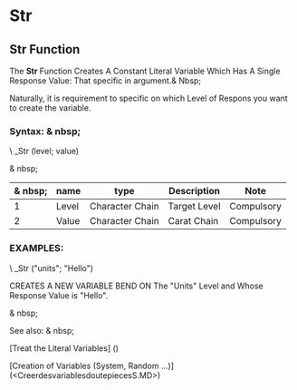 # Str

## Str Function

The **Str** Function Creates A Constant Literal Variable Which Has A Single Response Value: That specific in argument.& Nbsp;

Naturally, it is requirement to specific on which Level of Respons you want to create the variable.

### Syntax: & nbsp;

\ _Str (level; value)

& nbsp;

| & nbsp; | **name** | **type** | **Description** | **Note** |
| --- | --- | --- | --- | --- |
| &#49; | Level | Character Chain | Target Level | Compulsory |
| &#50; | Value | Character Chain | Carat Chain | Compulsory |

### EXAMPLES:

\ _Str ("units"; "Hello")

CREATES A NEW VARIABLE BEND ON The "Units" Level and Whose Response Value is "Hello".

& nbsp;

See also: & nbsp;

[Treat the Literal Variables] (<Trellious Little Little.md>)

[Creation of Variables (System, Random ...)] (<CreerdesvariablesdoutepiecesS.MD>)